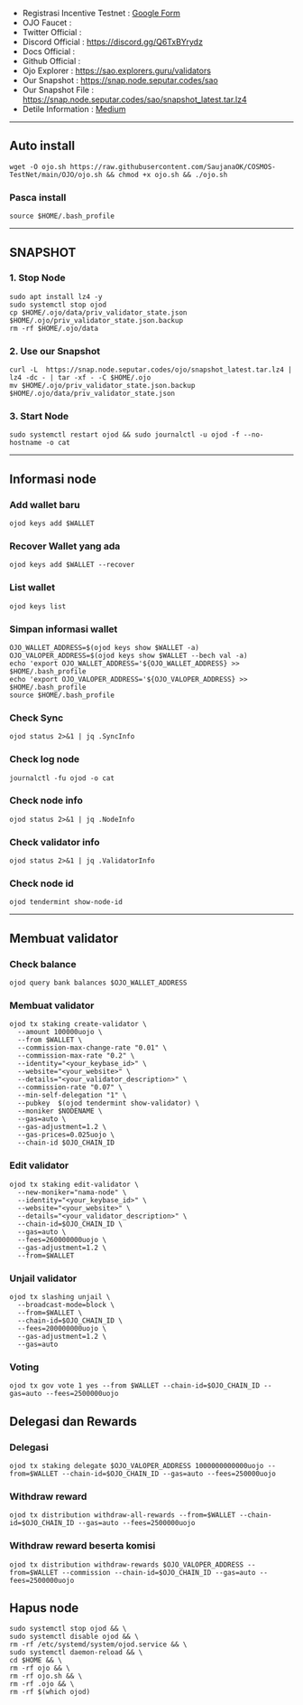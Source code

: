 - Registrasi Incentive Testnet : [Google Form](https://docs.google.com/forms/u/0/d/e/1FAIpQLSeIx9mxry0w5oTyiOpSHg04cM4GPZMKvxd1LmhqyhYvqY8bOQ/alreadyresponded)
- OJO Faucet : 
- Twitter Official :
- Discord Official : https://discord.gg/Q6TxBYrydz
- Docs Official :
- Github Official : 
- Ojo Explorer : https://sao.explorers.guru/validators
- Our Snapshot : https://snap.node.seputar.codes/sao
- Our Snapshot File : https://snap.node.seputar.codes/sao/snapshot_latest.tar.lz4
- Detile Information : [Medium](https://saonetwork.medium.com/a-complete-guide-to-sao-network-testnet-e70117bd294)
________________________________________________

## Auto install
```
wget -O ojo.sh https://raw.githubusercontent.com/SaujanaOK/COSMOS-TestNet/main/OJO/ojo.sh && chmod +x ojo.sh && ./ojo.sh
```

### Pasca install
```
source $HOME/.bash_profile
```
________________________________________________
## SNAPSHOT
### 1. Stop Node
```
sudo apt install lz4 -y
sudo systemctl stop ojod
cp $HOME/.ojo/data/priv_validator_state.json $HOME/.ojo/priv_validator_state.json.backup
rm -rf $HOME/.ojo/data
```
### 2. Use our Snapshot
```
curl -L  https://snap.node.seputar.codes/ojo/snapshot_latest.tar.lz4 | lz4 -dc - | tar -xf - -C $HOME/.ojo
mv $HOME/.ojo/priv_validator_state.json.backup $HOME/.ojo/data/priv_validator_state.json
```
### 3. Start Node
```
sudo systemctl restart ojod && sudo journalctl -u ojod -f --no-hostname -o cat
```
________________________________________________
## Informasi node
### Add wallet baru
```
ojod keys add $WALLET
```
### Recover Wallet yang ada
```
ojod keys add $WALLET --recover
```
### List wallet
```
ojod keys list
```
### Simpan informasi wallet
```
OJO_WALLET_ADDRESS=$(ojod keys show $WALLET -a)
OJO_VALOPER_ADDRESS=$(ojod keys show $WALLET --bech val -a)
echo 'export OJO_WALLET_ADDRESS='${OJO_WALLET_ADDRESS} >> $HOME/.bash_profile
echo 'export OJO_VALOPER_ADDRESS='${OJO_VALOPER_ADDRESS} >> $HOME/.bash_profile
source $HOME/.bash_profile
```
### Check Sync
```
ojod status 2>&1 | jq .SyncInfo
```
### Check log node
```
journalctl -fu ojod -o cat
```
### Check node info
```
ojod status 2>&1 | jq .NodeInfo
```
### Check validator info
```
ojod status 2>&1 | jq .ValidatorInfo
```
### Check node id
```
ojod tendermint show-node-id
```
________________________________________________
## Membuat validator
### Check balance
```
ojod query bank balances $OJO_WALLET_ADDRESS
```
### Membuat validator
```
ojod tx staking create-validator \
  --amount 100000uojo \
  --from $WALLET \
  --commission-max-change-rate "0.01" \
  --commission-max-rate "0.2" \
  --identity="<your_keybase_id>" \
  --website="<your_website>" \
  --details="<your_validator_description>" \
  --commission-rate "0.07" \
  --min-self-delegation "1" \
  --pubkey  $(ojod tendermint show-validator) \
  --moniker $NODENAME \
  --gas=auto \
  --gas-adjustment=1.2 \
  --gas-prices=0.025uojo \
  --chain-id $OJO_CHAIN_ID
```
### Edit validator
```
ojod tx staking edit-validator \
  --new-moniker="nama-node" \
  --identity="<your_keybase_id>" \
  --website="<your_website>" \
  --details="<your_validator_description>" \
  --chain-id=$OJO_CHAIN_ID \
  --gas=auto \
  --fees=260000000uojo \
  --gas-adjustment=1.2 \
  --from=$WALLET
```
### Unjail validator
```
ojod tx slashing unjail \
  --broadcast-mode=block \
  --from=$WALLET \
  --chain-id=$OJO_CHAIN_ID \
  --fees=200000000uojo \
  --gas-adjustment=1.2 \
  --gas=auto
```
### Voting
```
ojod tx gov vote 1 yes --from $WALLET --chain-id=$OJO_CHAIN_ID --gas=auto --fees=2500000uojo
```
## Delegasi dan Rewards
### Delegasi
```
ojod tx staking delegate $OJO_VALOPER_ADDRESS 1000000000000uojo --from=$WALLET --chain-id=$OJO_CHAIN_ID --gas=auto --fees=250000uojo
```
### Withdraw reward
```
ojod tx distribution withdraw-all-rewards --from=$WALLET --chain-id=$OJO_CHAIN_ID --gas=auto --fees=2500000uojo
```
### Withdraw reward beserta komisi
```
ojod tx distribution withdraw-rewards $OJO_VALOPER_ADDRESS --from=$WALLET --commission --chain-id=$OJO_CHAIN_ID --gas=auto --fees=2500000uojo
```
## Hapus node
```
sudo systemctl stop ojod && \
sudo systemctl disable ojod && \
rm -rf /etc/systemd/system/ojod.service && \
sudo systemctl daemon-reload && \
cd $HOME && \
rm -rf ojo && \
rm -rf ojo.sh && \
rm -rf .ojo && \
rm -rf $(which ojod)
```
